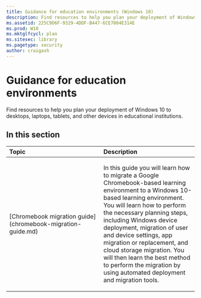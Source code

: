 ```yaml
---
title: Guidance for education environments (Windows 10)
description: Find resources to help you plan your deployment of Windows 10 to desktops, laptops, tablets, and other devices in educational institutions.
ms.assetid: 225C9D6F-9329-4DDF-B447-6CE7804E314E
ms.prod: W10
ms.mktglfcycl: plan
ms.sitesec: library
ms.pagetype: security
author: craigash
---
```


# Guidance for education environments

Find resources to help you plan your deployment of Windows 10 to desktops, laptops, tablets, and other devices in educational institutions.

## In this section

<table>
<colgroup>
<col width="50%" />
<col width="50%" />
</colgroup>
<thead>
<tr class="header">
<th align="left">Topic</th>
<th align="left">Description</th>
</tr>
</thead>
<tbody>
<tr class="odd">
<td align="left"><p>[Chromebook migration guide](chromebook-migration-guide.md)</p></td>
<td align="left"><p>In this guide you will learn how to migrate a Google Chromebook-based learning environment to a Windows 10-based learning environment. You will learn how to perform the necessary planning steps, including Windows device deployment, migration of user and device settings, app migration or replacement, and cloud storage migration. You will then learn the best method to perform the migration by using automated deployment and migration tools.</p></td>
</tr>
</tbody>
</table>
 
 
 
